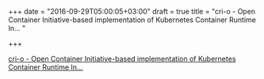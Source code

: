 +++
date = "2016-09-29T05:00:05+03:00"
draft = true
title = "cri-o - Open Container Initiative-based implementation of Kubernetes Container Runtime In... "

+++

<p><a href="https://t.co/OHLiFKsOr5">cri-o - Open Container Initiative-based implementation of Kubernetes Container Runtime In... </a></p>

